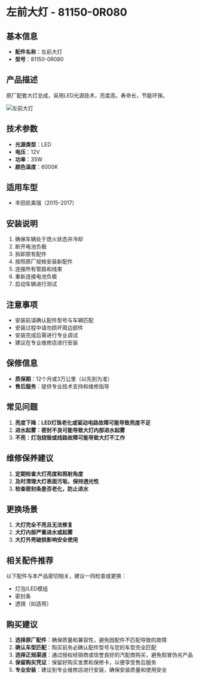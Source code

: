 # 左前大灯 - 81150-0R080

## 基本信息

- **配件名称**：左前大灯
- **型号**：81150-0R080

## 产品描述

原厂配套大灯总成，采用LED光源技术，亮度高，寿命长，节能环保。


![左前大灯](/image/car-parts/81150-0R080.jpg)

## 技术参数

- **光源类型**：LED
- **电压**：12V
- **功率**：35W
- **颜色温度**：6000K

## 适用车型

- 丰田凯美瑞（2015-2017）

## 安装说明

1. 确保车辆处于熄火状态并冷却
2. 断开电池负极
3. 拆卸原有配件
4. 按照原厂规格安装新配件
5. 连接所有管路和线束
6. 重新连接电池负极
7. 启动车辆进行测试

## 注意事项

- 安装前请确认配件型号与车辆匹配
- 安装过程中请勿损坏周边部件
- 安装完成后需进行专业调试
- 建议在专业维修店进行安装

## 保修信息

- **质保期**：12个月或3万公里（以先到为准）
- **售后服务**：提供专业技术支持和维修指导

## 常见问题

1. **亮度下降：LED灯珠老化或驱动电路故障可能导致亮度不足**
2. **进水起雾：密封不良可能导致大灯内部进水起雾**
3. **不亮：灯泡烧毁或线路故障可能导致大灯不工作**

## 维修保养建议

1. **定期检查大灯亮度和照射角度**
2. **及时清理大灯表面污垢，保持透光性**
3. **检查密封条是否老化，防止进水**

## 更换场景

1. **大灯完全不亮且无法修复**
2. **大灯内部严重进水或起雾**
3. **大灯外壳破损影响安全使用**

## 相关配件推荐

以下配件与本产品密切相关，建议一同检查或更换：

- 灯泡/LED模组
- 密封条
- 透镜（如适用）

## 购买建议

1. **选择原厂配件**：确保质量和兼容性，避免因配件不匹配导致的故障
2. **确认车型匹配**：购买前务必确认配件型号与您的车型完全匹配
3. **选择正规渠道**：通过授权经销商或信誉良好的汽配商购买，避免假冒伪劣产品
4. **保留购买凭证**：保留好购买发票和保修卡，以便享受售后服务
5. **专业安装**：建议到专业维修店进行安装，确保安装质量和使用安全
